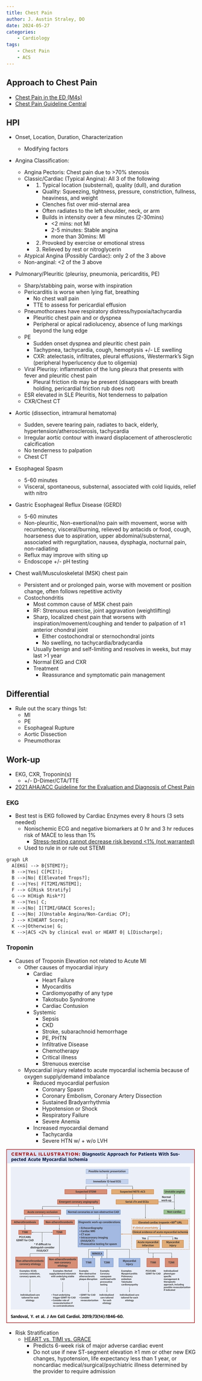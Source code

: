 ```yaml
---
title: Chest Pain
author: J. Austin Straley, DO
date: 2024-05-27
categories:
    - Cardiology
tags:
    - Chest Pain
    - ACS
---
```


## Approach to Chest Pain

- [Chest Pain in the ED (M4s)][1]
- [Chest Pain Guideline Central][5]

## HPI

- Onset, Location, Duration, Characterization
    - Modifying factors
- Angina Classification:
    - Angina Pectoris: Chest pain due to >70% stenosis
    - Classic/Cardiac (Typical Angina): All 3 of the following
        - 1) Typical location (substernal), quality (dull), and duration
            - Quality: Squeezing, tightness, pressure, constriction, fullness, heaviness, and weight
            - Clenches fist over mid-sternal area
            - Often radiates to the left shoulder, neck, or arm
            - Builds in intensity over a few minutes (2-30mins)
                - <2 mins: not MI
                - 2-5 minutes: Stable angina
                - more than 30mins: MI
        - 2) Provoked by exercise or emotional stress
        - 3) Relieved by rest or nitroglycerin
    - Atypical Angina (Possibly Cardiac): only 2 of the 3 above
    - Non-anginal: <2 of the 3 above

- Pulmonary/Pleuritic (pleurisy, pneumonia, pericarditis, PE)
    - Sharp/stabbing pain, worse with inspiration
    - Pericarditis is worse when lying flat, breathing
        - No chest wall pain
        - TTE to assess for pericardial effusion
    - Pneumothoraxes have respiratory distress/hypoxia/tachycardia
        - Pleuritic chest pain and or dyspnea
        - Peripheral or apical radiolucency, absence of lung markings beyond the lung edge
    - PE
        - Sudden onset dyspnea and pleuritic chest pain
        - Tachypnea, tachycardia, cough, hemoptysis +/- LE swelling
        - CXR: atelectasis, infiltrates, pleural effusions, Westermark’s Sign (peripheral hyperlucency due to oligemia)
    - Viral Pleurisy: inflammation of the lung pleura that presents with fever and pleuritic chest pain
        - Pleural friction rib may be present (disappears with breath holding, pericardial friction rub does not)
    - ESR elevated in SLE Pleuritis, Not tenderness to palpation
    - CXR/Chest CT

- Aortic (dissection, intramural hematoma)
    - Sudden, severe tearing pain, radiates to back, elderly, hypertension/atherosclerosis, tachycardia
    - Irregular aortic contour with inward displacement of atherosclerotic calcification
    - No tenderness to palpation
    - Chest CT

- Esophageal Spasm
    - 5-60 minutes
    - Visceral, spontaneous, substernal, associated with cold liquids, relief with nitro
- Gastric Esophageal Reflux Disease (GERD)
    - 5-60 minutes
    - Non-pleuritic, Non-exertional/no pain with movement, worse with recumbency, visceral/burning, relieved by antacids or food, cough, hoarseness due to aspiration, upper abdominal/substernal, associated with regurgitation, nausea, dysphagia, nocturnal pain, non-radiating
    - Reflux may improve with siting up
    - Endoscope +/- pH testing

- Chest wall/Musculoskeletal (MSK) chest pain
    - Persistent and or prolonged pain, worse with movement or position change, often follows repetitive activity
    - Costochondritis
        - Most common cause of MSK chest pain
        - RF: Strenuous exercise, joint aggravation (weightlifting)
        - Sharp, localized chest pain that worsens with inspiration/movement/coughing and tender to palpation of ≥1 anterior chondral joint
            - Either costochondral or sternochondral joints
            - No swelling, no tachycardia/bradycardia
        - Usually benign and self-limiting and resolves in weeks, but may last >1 year
        - Normal EKG and CXR
        - Treatment
            - Reassurance and symptomatic pain management

## Differential

- Rule out the scary things 1st:
    - MI
    - PE
    - Esophageal Rupture
    - Aortic Dissection
    - Pneumothorax

## Work-up

- EKG, CXR, Troponin(s)
    - +/- D-Dimer/CTA/TTE
- [2021 AHA/ACC Guideline for the Evaluation and Diagnosis of Chest Pain][2]

### EKG

- Best test is EKG followed by Cardiac Enzymes every 8 hours (3 sets needed)
    - Nonischemic ECG and negative biomarkers at 0 hr and 3 hr reduces risk of MACE to less than 1%
        - [Stress-testing cannot decrease risk beyond <1% (not warranted)][4]
    - Used to rule in or rule out STEMI

``` mermaid
graph LR
  A[EKG] --> B{STEMI?};
  B -->|Yes| C[PCI!];
  B -->|No| E[Elevated Trops?];
  E -->|Yes| F[T2MI/NSTEMI];
  F --> G[Risk Stratify]
  G --> H[High Risk*?]
  H -->|Yes| C;
  H -->|No| I[TIMI/GRACE Scores];
  E -->|No| J[Unstable Angina/Non-Cardiac CP];
  J --> K[HEART Score];
  K -->|Otherwise| G;
  K -->|ACS <2% by clinical eval or HEART 0| L[Discharge];
```

### Troponin

- Causes of Troponin Elevation not related to Acute MI
    - Other causes of myocardial injury
        - Cardiac
            - Heart Failure
            - Myocarditis
            - Cardiomyopathy of any type
            - Takotsubo Syndrome
            - Cardiac Contusion
        - Systemic
            - Sepsis
            - CKD
            - Stroke, subarachnoid hemorrhage
            - PE, PHTN
            - Infiltrative Disease
            - Chemotherapy
            - Critical illness
            - Strenuous exercise
    - Myocardial injury related to acute myocardial ischemia because of oxygen supply/demand imbalance
        - Reduced myocardial perfusion
            - Coronary Spasm
            - Coronary Embolism, Coronary Artery Dissection
            - Sustained Bradyarrhythmia
            - Hypotension or Shock
            - Respiratory Failure
            - Severe Anemia
        - Increased myocardial demand
            - Tachycardia
            - Severe HTN w/ + w/o LVH

![Courtesy of Sandoval, Y. et al. J AM Coll Cardiology 2019;73(14):1846-60](/assets/images/im-guide/cards/chest-pain/cp_algorithm.jpeg)

- Risk Stratification
    - [HEART vs. TIMI vs. GRACE][3]
        - Predicts 6-week risk of major adverse cardiac event
        - Do not use if new ST-segment elevation ≥1 mm or other new EKG changes, hypotension, life expectancy less than 1 year, or noncardiac medical/surgical/psychiatric illness determined by the provider to require admission

[1]: https://www.saem.org/about-saem/academies-interest-groups-affiliates2/cdem/for-students/online-education/m4-curriculum/group-m4-approach-to/chest-pain
[2]: https://pubmed.ncbi.nlm.nih.gov/34756653/{:target="_blank"}
[3]: https://www.internationaljournalofcardiology.com/article/S0167-5273(16)33282-X/fulltext
[4]: http://www.emdocs.net/chest-pain-controversies-risk-stratification-stress-test-utility-part-1/
[5]: https://www.guidelinecentral.com/guideline/450303/pocket-guide/450307/
